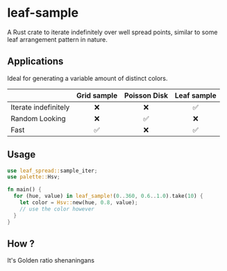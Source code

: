 # leaf-sample
A Rust crate to iterate indefinitely over well spread points, similar to some leaf arrangement pattern in nature.

## Applications
Ideal for generating a variable amount of distinct colors.

|                        | Grid sample       | Poisson Disk  |  Leaf sample  |
| :---                   |     :---:      |     :---:     |     :---:     | 
| Iterate indefinitely   | ❌             | ❌           |  ✅           |
| Random Looking         | ❌             | ✅           |  ❌           |
| Fast                   | ✅             | ❌           |  ✅           |

## Usage
```rust
use leaf_spread::sample_iter;
use palette::Hsv;

fn main() {
  for (hue, value) in leaf_sample!(0..360, 0.6..1.0).take(10) {
    let color = Hsv::new(hue, 0.8, value);
    // use the color however
  }
}
```

## How ?
It's Golden ratio shenaningans
